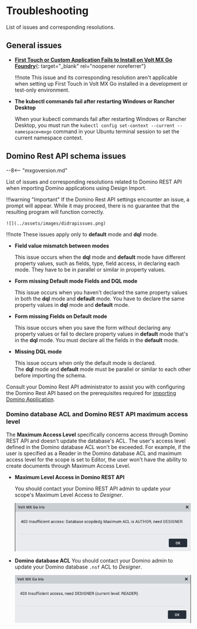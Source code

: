 # Troubleshooting

List of issues and corresponding resolutions. 

## General issues

- [**First Touch or Custom Application Fails to Install on Volt MX Go Foundry**](https://support.hcltechsw.com/csm?id=kb_article&sysparm_article=KB0106427){: target="_blank" rel="noopener noreferrer"}

    !!!note
        This issue and its corresponding resolution aren't applicable when setting up First Touch in Volt MX Go installed in a development or test-only environment.   

- **The kubectl commands fail after restarting Windows or Rancher Desktop**

    When your kubectl commands fail after restarting Windows or Rancher Desktop, you must run the `kubectl config set-context --current --namespace=mxgo` command in your Ubuntu terminal session to set the current namespace context.

## Domino Rest API schema issues

--8<-- "mxgoversion.md"

List of issues and corresponding resolutions related to Domino REST API when importing Domino applications using Design Import.

!!!warning "Important"
    If the Domino Rest API settings encounter an issue, a prompt will appear. While it may proceed, there is no guarantee that the resulting program will function correctly.

    ![](../assets/images/didrapissues.png)


!!!note
    These issues apply only to **default** mode and **dql** mode.

- **Field value mismatch between modes** 

    This issue occurs when the **dql** mode and **default** mode have different property values, such as fields, type, field access, in declaring each mode. They have to be in parallel or similar in property values.

- **Form missing Default mode Fields and DQL mode**

    This issue occurs when you haven't declared the same property values in both the **dql** mode and **default** mode. You have to declare the same property values in **dql** mode and **default** mode.

- **Form missing Fields on Default mode**

    This issue occurs when you save the form without declaring any property values or fail to declare property values in **default** mode that's in the **dql** mode. You must declare all the fields in the **default** mode.

- **Missing DQL mode**

     This issue occurs when only the default mode is declared. The **dql** mode and **default** mode must be parallel or similar to each other before importing the schema.

Consult your Domino Rest API administrator to assist you with configuring the Domino Rest API based on the prerequisites required for [importing Domino Application](../tutorials/designimport.md#before-you-begin).

### Domino database ACL and Domino REST API maximum access level

The **Maximum Access Level** specifically concerns access through Domino REST API and doesn't update the database's ACL. The user's access level defined in the Domino database ACL won't be exceeded. For example, if the user is specified as a Reader in the Domino database ACL and maximum access level for the scope is set to Editor, the user won't have the ability to create documents through Maximum Access Level.

- **Maximum Level Access in Domino REST API**

    You should contact your Domino REST API admin to update your scope's Maximum Level Access to *Designer*.

    ![alt text](../assets/images/didrapierr.png)


- **Domino database ACL**
   You should contact your Domino admin to update your Domino database `.nsf` ACL to *Designer*.

    ![alt text](../assets/images/diaclerr.png) 